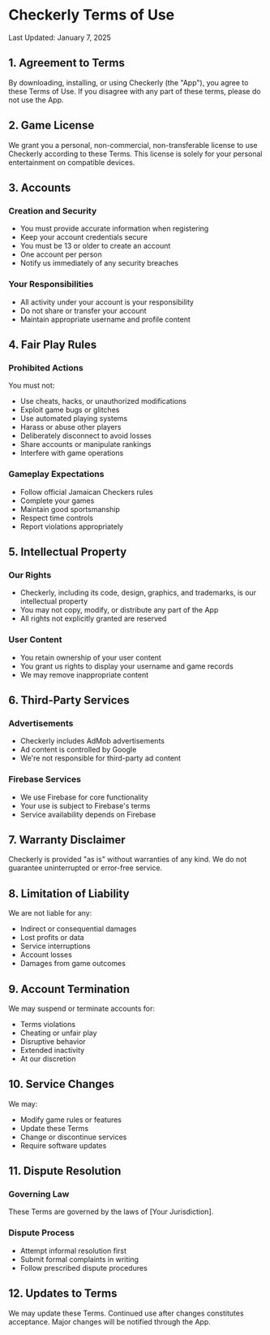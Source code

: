 # Checkerly Terms of Use

Last Updated: January 7, 2025

## 1. Agreement to Terms

By downloading, installing, or using Checkerly (the "App"), you agree to these Terms of Use. If you disagree with any part of these terms, please do not use the App.

## 2. Game License

We grant you a personal, non-commercial, non-transferable license to use Checkerly according to these Terms. This license is solely for your personal entertainment on compatible devices.

## 3. Accounts

### Creation and Security
- You must provide accurate information when registering
- Keep your account credentials secure
- You must be 13 or older to create an account
- One account per person
- Notify us immediately of any security breaches

### Your Responsibilities
- All activity under your account is your responsibility
- Do not share or transfer your account
- Maintain appropriate username and profile content

## 4. Fair Play Rules

### Prohibited Actions
You must not:
- Use cheats, hacks, or unauthorized modifications
- Exploit game bugs or glitches
- Use automated playing systems
- Harass or abuse other players
- Deliberately disconnect to avoid losses
- Share accounts or manipulate rankings
- Interfere with game operations

### Gameplay Expectations
- Follow official Jamaican Checkers rules
- Complete your games
- Maintain good sportsmanship
- Respect time controls
- Report violations appropriately

## 5. Intellectual Property

### Our Rights
- Checkerly, including its code, design, graphics, and trademarks, is our intellectual property
- You may not copy, modify, or distribute any part of the App
- All rights not explicitly granted are reserved

### User Content
- You retain ownership of your user content
- You grant us rights to display your username and game records
- We may remove inappropriate content

## 6. Third-Party Services

### Advertisements
- Checkerly includes AdMob advertisements
- Ad content is controlled by Google
- We're not responsible for third-party ad content

### Firebase Services
- We use Firebase for core functionality
- Your use is subject to Firebase's terms
- Service availability depends on Firebase

## 7. Warranty Disclaimer

Checkerly is provided "as is" without warranties of any kind. We do not guarantee uninterrupted or error-free service.

## 8. Limitation of Liability

We are not liable for any:
- Indirect or consequential damages
- Lost profits or data
- Service interruptions
- Account losses
- Damages from game outcomes

## 9. Account Termination

We may suspend or terminate accounts for:
- Terms violations
- Cheating or unfair play
- Disruptive behavior
- Extended inactivity
- At our discretion

## 10. Service Changes

We may:
- Modify game rules or features
- Update these Terms
- Change or discontinue services
- Require software updates

## 11. Dispute Resolution

### Governing Law
These Terms are governed by the laws of [Your Jurisdiction].

### Dispute Process
- Attempt informal resolution first
- Submit formal complaints in writing
- Follow prescribed dispute procedures

## 12. Updates to Terms

We may update these Terms. Continued use after changes constitutes acceptance. Major changes will be notified through the App.

